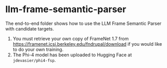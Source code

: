 # llm-frame-semantic-parser

The end-to-end folder shows how to use the LLM Frame Semantic Parser with candidate targets.

1. You must retrieve your own copy of FrameNet 1.7 from https://framenet.icsi.berkeley.edu/fndrupal/download if you would like to do your own training. 
2. The Phi-4 model has been uploaded to Hugging Face at `jdevasier/phi4-fsp`.